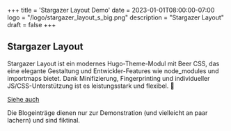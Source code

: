 +++
title = 'Stargazer Layout Demo'
date = 2023-01-01T08:00:00-07:00
logo = "/logo/stargazer_layout_s_big.png"
description = "Stargazer Layout"
draft = false
+++

## Stargazer Layout

Stargazer Layout ist ein modernes Hugo-Theme-Modul mit Beer CSS, das eine elegante Gestaltung und Entwickler-Features wie node_modules und importmaps bietet. Dank Minifizierung, Fingerprinting und individueller JS/CSS-Unterstützung ist es leistungsstark und flexibel. 🚀

[Siehe auch](https://github.com/Blackstareye/stargazer-layout)


Die Blogeinträge dienen nur zur Demonstration (und vielleicht an paar lachern) und sind fiktinal.